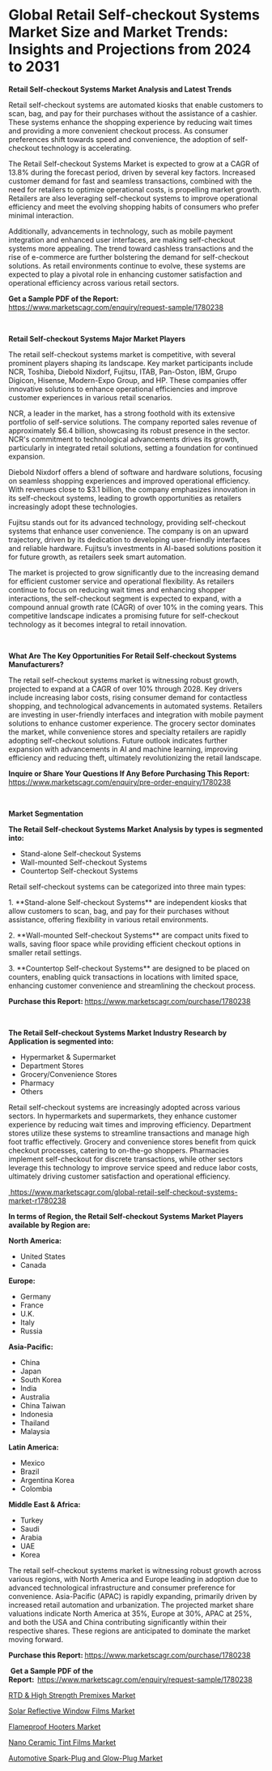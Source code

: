 <p><h1>Global Retail Self-checkout Systems Market Size and Market Trends: Insights and Projections from 2024 to 2031</h1></p><p><strong>Retail Self-checkout Systems Market Analysis and Latest Trends</strong></p>
<p><p>Retail self-checkout systems are automated kiosks that enable customers to scan, bag, and pay for their purchases without the assistance of a cashier. These systems enhance the shopping experience by reducing wait times and providing a more convenient checkout process. As consumer preferences shift towards speed and convenience, the adoption of self-checkout technology is accelerating.</p><p>The Retail Self-checkout Systems Market is expected to grow at a CAGR of 13.8% during the forecast period, driven by several key factors. Increased customer demand for fast and seamless transactions, combined with the need for retailers to optimize operational costs, is propelling market growth. Retailers are also leveraging self-checkout systems to improve operational efficiency and meet the evolving shopping habits of consumers who prefer minimal interaction. </p><p>Additionally, advancements in technology, such as mobile payment integration and enhanced user interfaces, are making self-checkout systems more appealing. The trend toward cashless transactions and the rise of e-commerce are further bolstering the demand for self-checkout solutions. As retail environments continue to evolve, these systems are expected to play a pivotal role in enhancing customer satisfaction and operational efficiency across various retail sectors.</p></p>
<p><strong>Get a Sample PDF of the Report:&nbsp;</strong> <a href="https://www.marketscagr.com/enquiry/request-sample/1780238?utm_campaign=1177&utm_medium=2&utm_source=Github&utm_content=ia&utm_term=13102024&utm_id=retail-self-checkout-systems">https://www.marketscagr.com/enquiry/request-sample/1780238</a></p>
<p>&nbsp;</p>
<p><strong>Retail Self-checkout Systems Major Market Players</strong></p>
<p><p>The retail self-checkout systems market is competitive, with several prominent players shaping its landscape. Key market participants include NCR, Toshiba, Diebold Nixdorf, Fujitsu, ITAB, Pan-Oston, IBM, Grupo Digicon, Hisense, Modern-Expo Group, and HP. These companies offer innovative solutions to enhance operational efficiencies and improve customer experiences in various retail scenarios.</p><p>NCR, a leader in the market, has a strong foothold with its extensive portfolio of self-service solutions. The company reported sales revenue of approximately $6.4 billion, showcasing its robust presence in the sector. NCR's commitment to technological advancements drives its growth, particularly in integrated retail solutions, setting a foundation for continued expansion.</p><p>Diebold Nixdorf offers a blend of software and hardware solutions, focusing on seamless shopping experiences and improved operational efficiency. With revenues close to $3.1 billion, the company emphasizes innovation in its self-checkout systems, leading to growth opportunities as retailers increasingly adopt these technologies.</p><p>Fujitsu stands out for its advanced technology, providing self-checkout systems that enhance user convenience. The company is on an upward trajectory, driven by its dedication to developing user-friendly interfaces and reliable hardware. Fujitsu’s investments in AI-based solutions position it for future growth, as retailers seek smart automation.</p><p>The market is projected to grow significantly due to the increasing demand for efficient customer service and operational flexibility. As retailers continue to focus on reducing wait times and enhancing shopper interactions, the self-checkout segment is expected to expand, with a compound annual growth rate (CAGR) of over 10% in the coming years. This competitive landscape indicates a promising future for self-checkout technology as it becomes integral to retail innovation.</p></p>
<p>&nbsp;</p>
<p><strong>What Are The Key Opportunities For Retail Self-checkout Systems Manufacturers?</strong></p>
<p><p>The retail self-checkout systems market is witnessing robust growth, projected to expand at a CAGR of over 10% through 2028. Key drivers include increasing labor costs, rising consumer demand for contactless shopping, and technological advancements in automated systems. Retailers are investing in user-friendly interfaces and integration with mobile payment solutions to enhance customer experience. The grocery sector dominates the market, while convenience stores and specialty retailers are rapidly adopting self-checkout solutions. Future outlook indicates further expansion with advancements in AI and machine learning, improving efficiency and reducing theft, ultimately revolutionizing the retail landscape.</p></p>
<p><strong>Inquire or Share Your Questions If Any Before Purchasing This Report:</strong> <a href="https://www.marketscagr.com/enquiry/pre-order-enquiry/1780238?utm_campaign=1177&utm_medium=2&utm_source=Github&utm_content=ia&utm_term=13102024&utm_id=retail-self-checkout-systems">https://www.marketscagr.com/enquiry/pre-order-enquiry/1780238</a></p>
<p>&nbsp;</p>
<p><strong>Market Segmentation</strong></p>
<p><strong>The Retail Self-checkout Systems Market Analysis by types is segmented into:</strong></p>
<p><ul><li>Stand-alone Self-checkout Systems</li><li>Wall-mounted Self-checkout Systems</li><li>Countertop Self-checkout Systems</li></ul></p>
<p><p>Retail self-checkout systems can be categorized into three main types: </p><p>1. **Stand-alone Self-checkout Systems** are independent kiosks that allow customers to scan, bag, and pay for their purchases without assistance, offering flexibility in various retail environments.</p><p>2. **Wall-mounted Self-checkout Systems** are compact units fixed to walls, saving floor space while providing efficient checkout options in smaller retail settings.</p><p>3. **Countertop Self-checkout Systems** are designed to be placed on counters, enabling quick transactions in locations with limited space, enhancing customer convenience and streamlining the checkout process.</p></p>
<p><strong>Purchase this Report:&nbsp;</strong><a href="https://www.marketscagr.com/purchase/1780238?utm_campaign=1177&utm_medium=2&utm_source=Github&utm_content=ia&utm_term=13102024&utm_id=retail-self-checkout-systems">https://www.marketscagr.com/purchase/1780238</a></p>
<p>&nbsp;</p>
<p><strong>The Retail Self-checkout Systems Market Industry Research by Application is segmented into:</strong></p>
<p><ul><li>Hypermarket & Supermarket</li><li>Department Stores</li><li>Grocery/Convenience Stores</li><li>Pharmacy</li><li>Others</li></ul></p>
<p><p>Retail self-checkout systems are increasingly adopted across various sectors. In hypermarkets and supermarkets, they enhance customer experience by reducing wait times and improving efficiency. Department stores utilize these systems to streamline transactions and manage high foot traffic effectively. Grocery and convenience stores benefit from quick checkout processes, catering to on-the-go shoppers. Pharmacies implement self-checkout for discrete transactions, while other sectors leverage this technology to improve service speed and reduce labor costs, ultimately driving customer satisfaction and operational efficiency.</p></p>
<p><a href="https://www.marketscagr.com/global-retail-self-checkout-systems-market-r1780238?utm_campaign=1177&utm_medium=2&utm_source=Github&utm_content=ia&utm_term=13102024&utm_id=retail-self-checkout-systems">&nbsp;https://www.marketscagr.com/global-retail-self-checkout-systems-market-r1780238</a></p>
<p><strong>In terms of Region, the Retail Self-checkout Systems Market Players available by Region are:</strong></p>
<p>
    <p> <strong> North America: </strong>
        <ul>
            <li>United States</li>
            <li>Canada</li>
        </ul>
        </p> 
    <p> <strong> Europe: </strong>
        <ul>
            <li>Germany</li>
            <li>France</li>
            <li>U.K.</li>
            <li>Italy</li>
            <li>Russia</li>
        </ul>
        </p> 
    <p> <strong> Asia-Pacific: </strong>
        <ul>
            <li>China</li>
            <li>Japan</li>
            <li>South Korea</li>
            <li>India</li>
            <li>Australia</li>
            <li>China Taiwan</li>
            <li>Indonesia</li>
            <li>Thailand</li>
            <li>Malaysia</li>
        </ul>
        </p> 
    <p> <strong> Latin America: </strong>
        <ul>
            <li>Mexico</li>
            <li>Brazil</li>
            <li>Argentina Korea</li>
            <li>Colombia</li>
        </ul>
        </p> 
    <p> <strong> Middle East & Africa: </strong>
        <ul>
            <li>Turkey</li>
            <li>Saudi</li>
            <li>Arabia</li>
            <li>UAE</li>
            <li>Korea</li>
        </ul>
    </p>
    </p>
<p><p>The retail self-checkout systems market is witnessing robust growth across various regions, with North America and Europe leading in adoption due to advanced technological infrastructure and consumer preference for convenience. Asia-Pacific (APAC) is rapidly expanding, primarily driven by increased retail automation and urbanization. The projected market share valuations indicate North America at 35%, Europe at 30%, APAC at 25%, and both the USA and China contributing significantly within their respective shares. These regions are anticipated to dominate the market moving forward.</p></p>
<p><strong>Purchase this Report: </strong><a href="https://www.marketscagr.com/purchase/1780238?utm_campaign=1177&utm_medium=2&utm_source=Github&utm_content=ia&utm_term=13102024&utm_id=retail-self-checkout-systems">https://www.marketscagr.com/purchase/1780238</a></p>
<p>&nbsp;<strong>Get a Sample PDF of the Report:&nbsp;&nbsp;</strong><a href="https://www.marketscagr.com/enquiry/request-sample/1780238?utm_campaign=1177&utm_medium=2&utm_source=Github&utm_content=ia&utm_term=13102024&utm_id=retail-self-checkout-systems">https://www.marketscagr.com/enquiry/request-sample/1780238</a></p>
<p><strong></strong></p>
<p><p><a href="https://www.linkedin.com/pulse/global-rtd-high-strength-premixes-market-product-types-applications-ww34f?utm_campaign=1177&utm_medium=2&utm_source=Github&utm_content=ia&utm_term=13102024&utm_id=retail-self-checkout-systems">RTD & High Strength Premixes Market</a></p><p><a href="https://github.com/maybellecr6/Market-Research-Report-List-1/blob/main/solar-reflective-window-films-market.md?utm_campaign=1177&utm_medium=2&utm_source=Github&utm_content=ia&utm_term=13102024&utm_id=retail-self-checkout-systems">Solar Reflective Window Films Market</a></p><p><a href="https://www.linkedin.com/pulse/global-flameproof-hooters-market-analysis-trends-forecasts-growth-75x2f?utm_campaign=1177&utm_medium=2&utm_source=Github&utm_content=ia&utm_term=13102024&utm_id=retail-self-checkout-systems">Flameproof Hooters Market</a></p><p><a href="https://github.com/CliffMedina6/Market-Research-Report-List-6/blob/main/nano-ceramic-tint-films-market.md?utm_campaign=1177&utm_medium=2&utm_source=Github&utm_content=ia&utm_term=13102024&utm_id=retail-self-checkout-systems">Nano Ceramic Tint Films Market</a></p><p><a href="https://www.linkedin.com/pulse/strategic-market-insights-global-automotive-spark-plug-glow-plug-m6iqe?utm_campaign=1177&utm_medium=2&utm_source=Github&utm_content=ia&utm_term=13102024&utm_id=retail-self-checkout-systems">Automotive Spark-Plug and Glow-Plug Market</a></p></p>